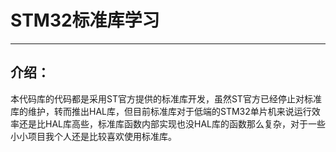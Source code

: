 # STM32标准库学习

------



## 介绍：

本代码库的代码都是采用ST官方提供的标准库开发，虽然ST官方已经停止对标准库的维护，转而推出HAL库，但目前标准库对于低端的STM32单片机来说运行效率还是比HAL库高些，标准库函数内部实现也没HAL库的函数那么复杂，对于一些小小项目我个人还是比较喜欢使用标准库。